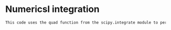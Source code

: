 # Numericsl integration

```bash
This code uses the quad function from the scipy.integrate module to perform numerical integration. Make sure you have NumPy and SciPy installed (pip install numpy scipy).
```
